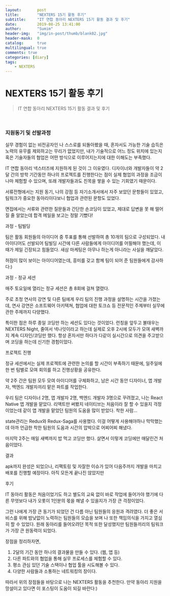 ```yaml
---
layout:       post
title:        "NEXTERS 15기 활동 후기"
subtitle:     "IT 연합 동아리 NEXTERS 15기 활동 결과 및 후기"
date:         2019-08-25 13:41:00
author:       "Sumim"
header-img:   "img/in-post/thumb/blank02.jpg"
header-mask:  0
catalog:      true
multilingual: true
comments: true
categories: [diary]
tags:
    - NEXTERS
---
```




# NEXTERS 15기 활동 후기

> IT 연합 동아리 NEXTERS 15기 활동 결과 및 후기

<br/>

### 지원동기 및 선발과정

실무 경험이 없는 비전공자인 나 스스로를 되돌아봤을 때, 혼자서도 가능한 기술 습득은 노력의 유무를 제외하고는 무리가 없었지만, 내가 기술적으로 어느 정도 위치에 있는지 혹은 기술자들의 협업은 어떤 방식으로 이루어지는지에 대한 이해도는 부족했다. 

IT 연합 동아리 넥스터즈에 지원하게 된 것이 그 이유였다. 디자이너와 개발자들이 약 2달 간의 방학 기간동안 하나의 프로젝트를 진행한다는 점이 실제 협업의 과정을 조금이나마 체험할 수 있으며, 또래 개발자들과도 친목을 쌓을 수 있는 기회였기 때문이다.

서류전형에서는 지원 동기, 나의 강점 등 자기소개서에서 자주 보았던 문항들이 있었고, 팀워크가 중요한 동아리이다보니 협업과 관련된 문항도 있었다.

면접에서는 서류와 관련한 질문들과 간단한 손코딩이 있었고, 제대로 답변을 못 해 떨어질 줄 알았는데 합격 메일을 보고는 정말 기뻤다!



과정 - 팀빌딩

팀은 활동 회원들의 아이디어 중 투표를 통해 선발하여 총 10개의 팀으로 구성되었다. 내 아이디어도 선발되어 팀빌딩 시간에 다른 사람들에게 아이디어를 어필해야 했는데, 이 때가 제일 긴장되고 힘들었다. 새삼 마케팅은 아무나 하는게 아니라는 사실을 깨달았다.

허점이 많이 보이는 아이디어였는데, 흥미를 갖고 함께 팀이 되어 준 팀원들에게 감사하다:)



과정 - 정규 세션

매주 토요일에 열리는 정규 세션은 총 8회에 걸쳐 열렸다.

주로 초청 연사의 강연 및 다른 팀에게 우리 팀의 진행 과정을 설명하는 시간을 가졌는데, 연사 강연은 소프트웨어 아키텍쳐, 협업에 대한 토크쇼 등 전문적인 주제부터 실무에 관한 주제까지 다양했다. 

특이한 점은 하루 종일 코딩만 하는 세션도 있다는 것이었다. 런칭을 앞두고 불태우는 NEXTERS Night, 줄여서 넥나잇이라고 하는데 실제로 오후 2시에 모두가 모여 새벽까지 계속 디자인/코딩만 했다. 항상 혼자서만 하다가 다같이 실시간으로 의견을 주고받으며 코딩을 하는데 신기한 경험이었다.



프로젝트 진행

정규 세션에서는 실제 프로젝트에 관련한 논의를 할 시간이 부족하기 때문에, 일주일에 한 번 팀별로 모여 회의를 하고 진행상황을 공유한다.

약 2주 간은 팀원 모두 모여 아이디어를 구체화하고, 남은 시간 동안 디자이너, 앱 개발자, 백엔드 개발자끼리 맡은 파트를 작업한다.

우리 팀은 디자이너 2명, 앱 개발자 2명, 백엔드 개발자 3명으로 꾸려졌고, 나는 React Native 앱 개발을 맡았다. 리액트만 써봤지 네이티브는 처음이라 잘 할 수 있을지 걱정이었는데 같이 앱 개발을 맡았던 팀원의 도움을 많이 받았다. 착한 사람...

state관리는 Redux와 Redux-Saga를 사용했다. 이걸 어떻게 사용해야하나 막막했는데 아까 언급한 착한 팀원의 도움과 시간의 압박으로 어찌어찌 해냈다. 

마지막 2주는 매일 새벽까지 밥 먹고 코딩만 했다. 살면서 이렇게 코딩에만 매달린건 처음이었다. 



결과

apk까지 완성은 되었으나, 리팩토링 및 자잘한 이슈가 있어 다음주까지 개발을 마치고 배포를 진행할 예정이다. 아직 모든게 끝나진 않았지만 



후기

IT 동아리 활동은 처음이었기도 하고 별도의 교육 없이 바로 작업에 들어가야 했기에 다른 무엇보다 내가 오롯이 1인분의 몫을 해낼 수 있을지가 가장 큰 걱정이었다. 

그런 나에게 가장 큰 동기가 되었던 건 다름 아닌 팀원들의 응원과 격려였다. 더 좋은 서비스를 위해 밤낮없이 노력하는 팀원들의 모습을 보며 나 또한 책임의식을 가지고 열심히 할 수 있었다. 원래 동아리를 들어오려던 목적 또한 달성했지만 팀원들끼리의 팀워크가 가장 큰 원동력이 되었다.

장점을 정리하자면,

1. 2달의 기간 동안 하나의 결과물을 만들 수 있다. (웹, 앱 등)
2. 다른 파트와의 협업을 통해 실무 프로세스를 체험할 수 있다.
3. 평소 관심 있던 기술 스택이나 협업 툴을 시도해볼 수 있다.
4. 다양한 사람들과 소통하는 네트워킹의 장이다.



따라서 위의 장점들을 바탕으로 나는 NEXTERS 활동을 추천한다. 만약 동아리 지원을 망설이고 있다면 이 포스팅이 도움이 되길 바란다:)